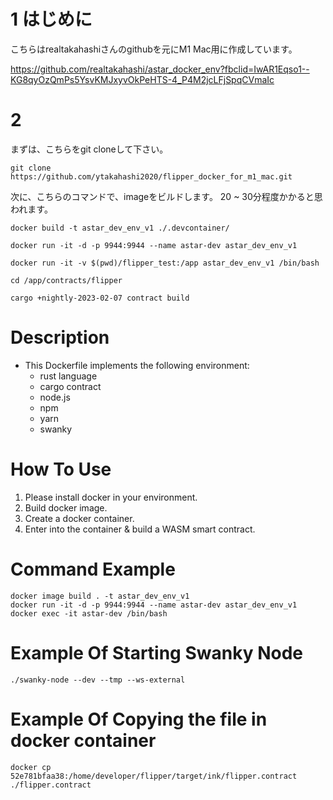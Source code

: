 # 1 はじめに
こちらはrealtakahashiさんのgithubを元にM1 Mac用に作成しています。

https://github.com/realtakahashi/astar_docker_env?fbclid=IwAR1Eqso1--KG8qyOzQmPs5YsvKMJxyvOkPeHTS-4_P4M2jcLFjSpqCVmaIc

# 2 

まずは、こちらをgit cloneして下さい。

```git clone https://github.com/ytakahashi2020/flipper_docker_for_m1_mac.git```

次に、こちらのコマンドで、imageをビルドします。
20 ~ 30分程度かかると思われます。

```docker build -t astar_dev_env_v1 ./.devcontainer/```



```docker run -it -d -p 9944:9944 --name astar-dev astar_dev_env_v1```


```docker run -it -v $(pwd)/flipper_test:/app astar_dev_env_v1 /bin/bash```


```cd /app/contracts/flipper```

```cargo +nightly-2023-02-07 contract build```

# Description
- This Dockerfile implements the following environment:
  - rust language
  - cargo contract
  - node.js
  - npm
  - yarn
  - swanky

# How To Use
1. Please install docker in your environment.
1. Build docker image.
1. Create a docker container.
1. Enter into the container & build a WASM smart contract.

# Command Example
```
docker image build . -t astar_dev_env_v1
docker run -it -d -p 9944:9944 --name astar-dev astar_dev_env_v1
docker exec -it astar-dev /bin/bash
```

# Example Of Starting Swanky Node
```
./swanky-node --dev --tmp --ws-external
```

# Example Of Copying the file in docker container
```
docker cp 52e781bfaa38:/home/developer/flipper/target/ink/flipper.contract ./flipper.contract
```

